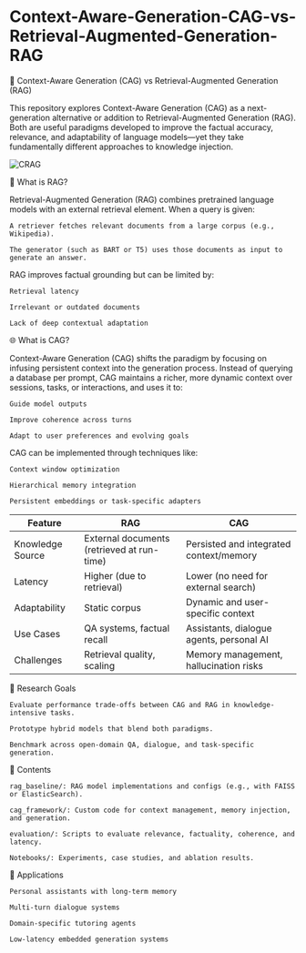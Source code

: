 # Context-Aware-Generation-CAG-vs-Retrieval-Augmented-Generation-RAG

📘 Context-Aware Generation (CAG) vs Retrieval-Augmented Generation (RAG)

This repository explores Context-Aware Generation (CAG) as a next-generation alternative or addition to Retrieval-Augmented Generation (RAG). Both are useful paradigms developed to improve the factual accuracy, relevance, and adaptability of language models—yet they take fundamentally different approaches to knowledge injection.

![CRAG](https://miro.medium.com/v2/resize:fit:1400/1*AEvSVDFW_4VjGTScH3n_Xg.png)

🧠 What is RAG?

Retrieval-Augmented Generation (RAG) combines pretrained language models with an external retrieval element. When a query is given:

    A retriever fetches relevant documents from a large corpus (e.g., Wikipedia).

    The generator (such as BART or T5) uses those documents as input to generate an answer.

RAG improves factual grounding but can be limited by:

    Retrieval latency

    Irrelevant or outdated documents

    Lack of deep contextual adaptation

🌐 What is CAG?

Context-Aware Generation (CAG) shifts the paradigm by focusing on infusing persistent context into the generation process. Instead of querying a database per prompt, CAG maintains a richer, more dynamic context over sessions, tasks, or interactions, and uses it to:

    Guide model outputs

    Improve coherence across turns

    Adapt to user preferences and evolving goals

CAG can be implemented through techniques like:

    Context window optimization

    Hierarchical memory integration

    Persistent embeddings or task-specific adapters


| Feature          | RAG                                        | CAG                                      |
| ---------------- | ------------------------------------------ | ---------------------------------------- |
| Knowledge Source | External documents (retrieved at run-time) | Persisted and integrated context/memory  |
| Latency          | Higher (due to retrieval)                  | Lower (no need for external search)      |
| Adaptability     | Static corpus                              | Dynamic and user-specific context        |
| Use Cases        | QA systems, factual recall                 | Assistants, dialogue agents, personal AI |
| Challenges       | Retrieval quality, scaling                 | Memory management, hallucination risks   |


🔬 Research Goals

    Evaluate performance trade-offs between CAG and RAG in knowledge-intensive tasks.

    Prototype hybrid models that blend both paradigms.

    Benchmark across open-domain QA, dialogue, and task-specific generation.

📁 Contents

    rag_baseline/: RAG model implementations and configs (e.g., with FAISS or ElasticSearch).

    cag_framework/: Custom code for context management, memory injection, and generation.

    evaluation/: Scripts to evaluate relevance, factuality, coherence, and latency.

    Notebooks/: Experiments, case studies, and ablation results.

🚀 Applications

    Personal assistants with long-term memory

    Multi-turn dialogue systems

    Domain-specific tutoring agents

    Low-latency embedded generation systems
